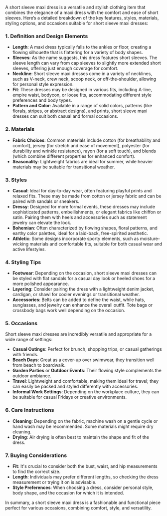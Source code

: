 A short sleeve maxi dress is a versatile and stylish clothing item that combines the elegance of a maxi dress with the comfort and ease of short sleeves. Here’s a detailed breakdown of the key features, styles, materials, styling options, and occasions suitable for short sleeve maxi dresses:

### **1. Definition and Design Elements**
- **Length**: A maxi dress typically falls to the ankles or floor, creating a flowing silhouette that is flattering for a variety of body shapes.
- **Sleeves**: As the name suggests, this dress features short sleeves. The sleeve length can vary from cap sleeves to slightly more extended short sleeves, offering just enough coverage for comfort.
- **Neckline**: Short sleeve maxi dresses come in a variety of necklines, such as V-neck, crew neck, scoop neck, or off-the-shoulder, allowing for personal style expression.
- **Fit**: These dresses may be designed in various fits, including A-line, empire waist, bodycon, or loose fits, accommodating different style preferences and body types.
- **Pattern and Color**: Available in a range of solid colors, patterns (like florals, stripes, or abstract designs), and prints, short sleeve maxi dresses can suit both casual and formal occasions.

### **2. Materials** 
- **Fabric Choices**: Common materials include cotton (for breathability and comfort), jersey (for stretch and ease of movement), polyester (for durability and wrinkle resistance), rayon (for a soft touch), and blends (which combine different properties for enhanced comfort).
- **Seasonality**: Lightweight fabrics are ideal for summer, while heavier materials may be suitable for transitional weather.

### **3. Styles**
- **Casual**: Ideal for day-to-day wear, often featuring playful prints and relaxed fits. These may be made from cotton or jersey fabric and can be paired with sandals or sneakers.
- **Dressy**: Designed for more formal events, these dresses may include sophisticated patterns, embellishments, or elegant fabrics like chiffon or satin. Pairing them with heels and accessories such as statement jewelry can elevate the look.
- **Bohemian**: Often characterized by flowing shapes, floral patterns, and earthy color palettes, ideal for a laid-back, free-spirited aesthetic.
- **Athletic**: Some designs incorporate sporty elements, such as moisture-wicking materials and comfortable fits, suitable for both casual wear and active lifestyles.
  
### **4. Styling Tips**
- **Footwear**: Depending on the occasion, short sleeve maxi dresses can be styled with flat sandals for a casual day look or heeled shoes for a more polished appearance.
- **Layering**: Consider pairing the dress with a lightweight denim jacket, cardigan, or shawl for cooler evenings or transitional weather.
- **Accessories**: Belts can be added to define the waist, while hats, sunglasses, and jewelry can enhance the overall outfit. Tote bags or crossbody bags work well depending on the occasion.
  
### **5. Occasions**
Short sleeve maxi dresses are incredibly versatile and appropriate for a wide range of settings:
- **Casual Outings**: Perfect for brunch, shopping trips, or casual gatherings with friends.
- **Beach Days**: Great as a cover-up over swimwear, they transition well from beach to boardwalk.
- **Garden Parties** or **Outdoor Events**: Their flowing style complements the outdoor ambiance.
- **Travel**: Lightweight and comfortable, making them ideal for travel; they can easily be packed and styled differently with accessories.
- **Informal Work Settings**: Depending on the workplace culture, they can be suitable for casual Fridays or creative environments.

### **6. Care Instructions**
- **Cleaning**: Depending on the fabric, machine wash on a gentle cycle or hand wash may be recommended. Some materials might require dry cleaning.
- **Drying**: Air drying is often best to maintain the shape and fit of the dress. 

### **7. Buying Considerations**
- **Fit**: It's crucial to consider both the bust, waist, and hip measurements to find the correct size.
- **Length**: Individuals may prefer different lengths, so checking the dress measurement or trying it on is advisable.
- **Style Preferences**: When choosing a dress, consider personal style, body shape, and the occasion for which it is intended.

In summary, a short sleeve maxi dress is a fashionable and functional piece perfect for various occasions, combining comfort, style, and versatility.